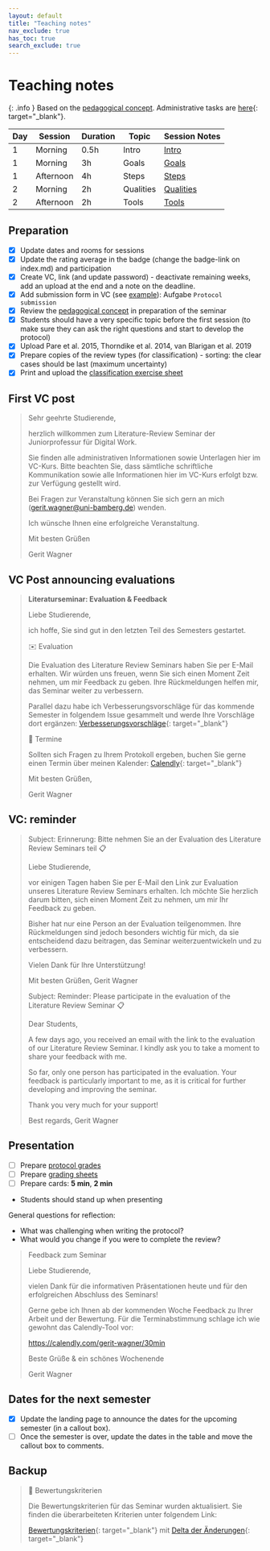 ```yaml
---
layout: default
title: "Teaching notes"
nav_exclude: true
has_toc: true
search_exclude: true
---
```


# Teaching notes

{: .info }
Based on the [pedagogical concept](pedagogy.html). Administrative tasks are [here](https://digital-work-lab.github.io/handbook/docs/30-teaching/32_courses/){: target="_blank"}.

| **Day** | **Session** | **Duration** | **Topic** |  **Session Notes**                               |
|---------|-------------|--------------|-----------|--------------------------------------------------|
| 1       | Morning     | 0.5h         | Intro     | [Intro](day_1_teaching_notes_intro.html)         |
| 1       | Morning     | 3h           | Goals     | [Goals](day_1_teaching_notes_goals.html)         |
| 1       | Afternoon   | 4h           | Steps     | [Steps](day_1_teaching_notes_steps.html)         |
| 2       | Morning     | 2h           | Qualities | [Qualities](day_2_teaching_notes_qualities.html) |
| 2       | Afternoon   | 2h           | Tools     | [Tools](day_2_teaching_notes_tools.html)         |

## Preparation

- [x] Update dates and rooms for sessions
- [x] Update the rating average in the badge (change the badge-link on index.md) and participation
- [x] Create VC, link (and update password) - deactivate remaining weeks, add an upload at the end and a note on the deadline.
- [x] Add submission form in VC (see [example](../assets/Seminar-VC-Abgabe.pdf)): Aufgabe `Protocol submission`
- [x] Review the [pedagogical concept](pedagogy.html) in preparation of the seminar
- [x] Students should have a very specific topic before the first session (to make sure they can ask the right questions and start to develop the protocol)
- [x] Upload Pare et al. 2015, Thorndike et al. 2014, van Blarigan et al. 2019
- [x] Prepare copies of the review types (for classification) - sorting: the clear cases should be last (maximum uncertainty)
- [x] Print and upload the [classification exercise sheet](../assets/classification-exercise.pdf)

## First VC post

> Sehr geehrte Studierende,
> 
> herzlich willkommen zum Literature-Review Seminar der Juniorprofessur für Digital Work.
> 
> Sie finden alle administrativen Informationen sowie Unterlagen hier im VC-Kurs. Bitte beachten Sie, dass sämtliche schriftliche Kommunikation sowie alle Informationen hier im VC-Kurs erfolgt bzw. zur Verfügung gestellt wird.
> 
> Bei Fragen zur Veranstaltung können Sie sich gern an mich (gerit.wagner@uni-bamberg.de) wenden.
> 
> Ich wünsche Ihnen eine erfolgreiche Veranstaltung.
> 
> Mit besten Grüßen
> 
> Gerit Wagner

## VC Post announcing evaluations

> **Literaturseminar: Evaluation & Feedback**
> 
> Liebe Studierende,
> 
> ich hoffe, Sie sind gut in den letzten Teil des Semesters gestartet.
> 
> ✉️ Evaluation
> 
> Die Evaluation des Literature Review Seminars haben Sie per E-Mail erhalten. Wir würden uns freuen, wenn Sie sich einen Moment Zeit nehmen, um mir Feedback zu geben. Ihre Rückmeldungen helfen mir, das Seminar weiter zu verbessern.
> 
> Parallel dazu habe ich Verbesserungsvorschläge für das kommende Semester in folgendem Issue gesammelt und werde Ihre Vorschläge dort ergänzen:
> [Verbesserungsvorschläge](https://github.com/digital-work-lab/literature-review-seminar/issues/31){: target="_blank"}
> 
> 📆 Termine
> 
> Sollten sich Fragen zu Ihrem Protokoll ergeben, buchen Sie gerne einen Termin über meinen Kalender:
> [Calendly](https://calendly.com/gerit-wagner/30min){: target="_blank"}
> 
> Mit besten Grüßen,
> 
> Gerit Wagner

## VC: reminder

> Subject: Erinnerung: Bitte nehmen Sie an der Evaluation des Literature Review Seminars teil 📋
> 
> Liebe Studierende,
> 
> vor einigen Tagen haben Sie per E-Mail den Link zur Evaluation unseres Literature Review Seminars erhalten. Ich möchte Sie herzlich darum bitten, sich einen Moment Zeit zu nehmen, um mir Ihr Feedback zu geben.
> 
> Bisher hat nur eine Person an der Evaluation teilgenommen. Ihre Rückmeldungen sind jedoch besonders wichtig für mich, da sie entscheidend dazu beitragen, das Seminar weiterzuentwickeln und zu verbessern.
> 
> Vielen Dank für Ihre Unterstützung!
> 
> Mit besten Grüßen,
> Gerit Wagner
> 
> Subject: Reminder: Please participate in the evaluation of the Literature Review Seminar 📋
> 
> Dear Students,
> 
> A few days ago, you received an email with the link to the evaluation of our Literature Review Seminar. I kindly ask you to take a moment to share your feedback with me.
> 
> So far, only one person has participated in the evaluation. Your feedback is particularly important to me, as it is critical for further developing and improving the seminar.
> 
> Thank you very much for your support!
> 
> Best regards,
> Gerit Wagner

## Presentation

- [ ] Prepare [protocol grades](../docs/Seminar-evaluation-sheet.ods)
- [ ] Prepare [grading sheets](../docs/presentation_grading.docx)
- [ ] Prepare cards: **5 min**, **2 min**
- Students should stand up when presenting

General questions for reflection:

- What was challenging when writing the protocol?
- What would you change if you were to complete the review?

> Feedback zum Seminar
> 
> Liebe Studierende,
> 
> vielen Dank für die informativen Präsentationen heute und für den erfolgreichen Abschluss des Seminars!
> 
> Gerne gebe ich Ihnen ab der kommenden Woche Feedback zu Ihrer Arbeit und der Bewertung. Für die Terminabstimmung schlage ich wie gewohnt das Calendly-Tool vor:
> 
> https://calendly.com/gerit-wagner/30min
> 
> Beste Grüße & ein schönes Wochenende
> 
> Gerit Wagner

## Dates for the next semester

- [x] Update the landing page to announce the dates for the upcoming semester (in a callout box).
- [ ] Once the semester is over, update the dates in the table and move the callout box to comments.

## Backup

> 📑 Bewertungskriterien
> 
> Die Bewertungskriterien für das Seminar wurden aktualisiert. Sie finden die überarbeiteten Kriterien unter folgendem Link:
> 
> [Bewertungskriterien](https://digital-work-lab.github.io/literature-review-seminar/docs/protocol.html){: target="_blank"} mit [Delta der Änderungen](https://github.com/digital-work-lab/literature-review-seminar/commit/8b8b0bc9101d8f5ba4f222c0557ad77020e978df){: target="_blank"}
> 
